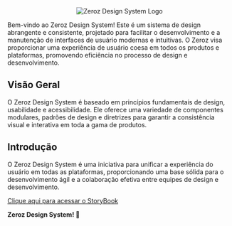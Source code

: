 <div align="center">
  <img src="https://zeroz.vercel.app/logo-sm.svg" alt="Zeroz Design System Logo"/>
</div>

Bem-vindo ao Zeroz Design System! Este é um sistema de design abrangente e consistente, projetado para facilitar o desenvolvimento e a manutenção de interfaces de usuário modernas e intuitivas. O Zeroz visa proporcionar uma experiência de usuário coesa em todos os produtos e plataformas, promovendo eficiência no processo de design e desenvolvimento.

## Visão Geral

O Zeroz Design System é baseado em princípios fundamentais de design, usabilidade e acessibilidade. Ele oferece uma variedade de componentes modulares, padrões de design e diretrizes para garantir a consistência visual e interativa em toda a gama de produtos.

## Introdução

O Zeroz Design System é uma iniciativa para unificar a experiência do usuário em todas as plataformas, proporcionando uma base sólida para o desenvolvimento ágil e a colaboração efetiva entre equipes de design e desenvolvimento.

<a href="https://zeroz.vercel.app/" target="_blank">Clique aqui para acessar o StoryBook</a>

**Zeroz Design System! 🚀**